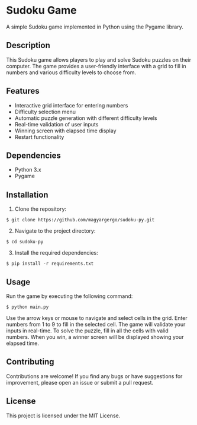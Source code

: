 # Sudoku Game

A simple Sudoku game implemented in Python using the Pygame library.

## Description

This Sudoku game allows players to play and solve Sudoku puzzles on their computer. The game provides a user-friendly interface with a grid to fill in numbers and various difficulty levels to choose from.

## Features

- Interactive grid interface for entering numbers
- Difficulty selection menu
- Automatic puzzle generation with different difficulty levels
- Real-time validation of user inputs
- Winning screen with elapsed time display
- Restart functionality

## Dependencies

- Python 3.x
- Pygame

## Installation

1. Clone the repository:

```shell
$ git clone https://github.com/magyargergo/sudoku-py.git
```

2. Navigate to the project directory:
```shell
$ cd sudoku-py
```

3. Install the required dependencies:
```shell
$ pip install -r requirements.txt
```

## Usage

Run the game by executing the following command:
```shell
$ python main.py
```

Use the arrow keys or mouse to navigate and select cells in the grid. Enter numbers from 1 to 9 to fill in the selected cell. The game will validate your inputs in real-time. To solve the puzzle, fill in all the cells with valid numbers. When you win, a winner screen will be displayed showing your elapsed time.

## Contributing

Contributions are welcome! If you find any bugs or have suggestions for improvement, please open an issue or submit a pull request.

##  License
This project is licensed under the MIT License.